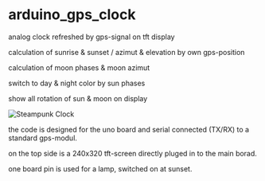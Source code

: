 # arduino_gps_clock

analog clock refreshed by gps-signal on tft display

calculation of sunrise & sunset / azimut & elevation by own gps-position

calculation of moon phases & moon azimut

switch to day & night color by sun phases

show all rotation of sun & moon on display

![Steampunk Clock](https://github.com/mobifu1/arduino_gps_clock/blob/master/steampunk%20clock-1.jpg "Steampunk Clock")

the code is designed for the uno board and serial connected (TX/RX) to a standard gps-modul.

on the top side is a 240x320 tft-screen directly pluged in to the main borad.

one board pin is used for a lamp, switched on at sunset.
